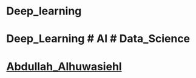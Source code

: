 # Deep_learning
# Deep_Learning # AI # Data_Science
# [Abdullah_Alhuwasiehl](https://github.com/hush966)
